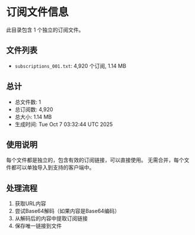 # 订阅文件信息

此目录包含 1 个独立的订阅文件。

## 文件列表

- `subscriptions_001.txt`: 4,920 个订阅, 1.14 MB

## 总计
- 总文件数: 1
- 总订阅数: 4,920
- 总大小: 1.14 MB
- 生成时间: Tue Oct  7 03:32:44 UTC 2025

## 使用说明
每个文件都是独立的，包含有效的订阅链接，可以直接使用。
无需合并，每个文件都可以单独导入到支持的客户端中。

## 处理流程
1. 获取URL内容
2. 尝试Base64解码（如果内容是Base64编码）
3. 从解码后的内容中提取订阅链接
4. 保存唯一链接到文件
